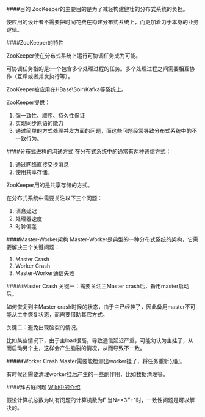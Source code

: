 ####目的
ZooKeeper的主要目的是为了减轻构建健壮的分布式系统的负担。

使应用的设计者不需要把时间花费在构建分布式系统上，而更加着力于本身的业务逻辑。

####ZooKeeper的特性

ZooKeeper使在分布式系统上运行可协调任务成为可能。

可协调任务指的是:一个包含多个处理过程的任务。多个处理过程之间需要相互协作（互斥或者并发执行等）。

ZooKeeper被应用在HBase\Solr\Kafka等系统上。

ZooKeeper提供：

1.	强一致性、顺序、持久性保证
2.	实现同步原语的能力
3.	通过简单的方式处理并发方面的问题，而这些问题经常导致分布式系统中的不一致行为。


####分布式进程的沟通方式
在分布式系统中的通常有两种通信方式：

1.	通过网络直接交换消息
2.	使用共享存储。

ZooKeeper用的是共享存储的方式。

在分布式系统中需要关注以下三个问题：

1.	消息延迟
2.	处理器速度
3.	时钟偏差


####Master-Worker架构
Master-Worker是典型的一种分布式系统的架构，它需要解决三个关键问题：

1.	Master Crash
2.	Worker Crash
3.	Master-Worker通信失败

#####Master Crash
关键一：需要关注主Master crash后，备用master启动后。

如何恢复到主Master crash时候的状态，由于主已经挂了，因此备用master不可能从主中恢复状态，而需要借助其它方式。

关键二：避免出现脑裂的情况。

比如某些情况下，由于主load很高，导致通信延迟严重，可能勿认为主挂了，从而启动另个主，这样会产生脑裂的情况，从而导致不一致。


#####Worker Crash
Master需要能检测出worker挂了，将任务重新分配。

有时候还需要清理worker挂后产生的一些副作用，比如数据清理等。

####拜占庭问题
[Wiki中的介绍](http://zh.wikipedia.org/wiki/%E6%8B%9C%E5%8D%A0%E5%BA%AD%E5%B0%86%E5%86%9B%E9%97%AE%E9%A2%98)

假设计算机总数为N,有问题的计算机数为F
当N>=3F+1时，一致性问题是可以解决的。